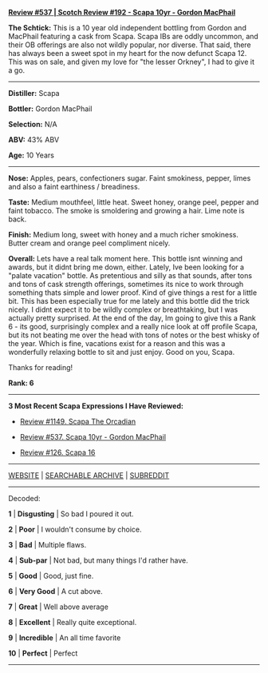 
[**Review #537 | Scotch Review #192 - Scapa 10yr - Gordon MacPhail**]( https://t8ke.review/review-537-scapa-10-gordon-macphail/)

**The Schtick:** This is a 10 year old independent bottling from Gordon and MacPhail featuring a cask from Scapa. Scapa IBs are oddly uncommon, and their OB offerings are also not wildly popular, nor diverse. That said, there has always been a sweet spot in my heart for the now defunct Scapa 12. This was on sale, and given my love for "the lesser Orkney", I had to give it a go. 

-----

**Distiller:** Scapa

**Bottler:** Gordon MacPhail

**Selection:** N/A

**ABV:**  43% ABV

**Age:** 10 Years 

-----

**Nose:**  Apples, pears, confectioners sugar. Faint smokiness, pepper, limes and also a faint earthiness / breadiness.  

**Taste:** Medium mouthfeel, little heat. Sweet honey, orange peel, pepper and faint tobacco. The smoke is smoldering and growing a hair. Lime note is back. 

**Finish:** Medium long, sweet with honey and a much richer smokiness. Butter cream and orange peel compliment nicely. 

**Overall:** Lets have a real talk moment here. This bottle isnt winning and awards, but it didnt bring me down, either. Lately, Ive been looking for a "palate vacation" bottle. As pretentious and silly as that sounds, after tons and tons of cask strength offerings, sometimes its nice to work through something thats simple and lower proof. Kind of give things a rest for a little bit. This has been especially true for me lately and this bottle did the trick nicely. I didnt expect it to be wildly complex or breathtaking, but I was actually pretty surprised. At the end of the day, Im going to give this a Rank 6 - its good, surprisingly complex and a really nice look at off profile Scapa, but its not beating me over the head with tons of notes or the best whisky of the year. Which is fine, vacations exist for a reason and this was a wonderfully relaxing bottle to sit and just enjoy. Good on you, Scapa. 

Thanks for reading!

**Rank: 6**

----- 

**3 Most Recent Scapa Expressions I Have Reviewed:** 

- [Review #1149. Scapa The Orcadian]( https://t8ke.review/review-1149-scapa-skiren/) 

- [Review #537. Scapa 10yr - Gordon MacPhail]( https://t8ke.review/review-537-scapa-10-gordon-macphail/) 

- [Review #126. Scapa 16]( https://t8ke.review/review-126-scapa-16/) 

-----

[WEBSITE](https://t8ke.review) | [SEARCHABLE ARCHIVE](https://t8ke.review/review-archive/) | [SUBREDDIT](https://reddit.com/r/t8kereviews)

-----

Decoded:

**1** | **Disgusting** | So bad I poured it out.

**2** | **Poor** | I wouldn't consume by choice.

**3** | **Bad** | Multiple flaws.

**4** | **Sub-par** | Not bad, but many things I'd rather have.

**5** | **Good** | Good, just fine.

**6** | **Very Good** | A cut above.

**7** | **Great** | Well above average

**8** | **Excellent** | Really quite exceptional.

**9** | **Incredible** | An all time favorite

**10** | **Perfect** | Perfect

----


